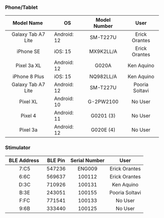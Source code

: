 ### Phone/Tablet

| &nbsp;Model Name &nbsp; | OS | Model Number | User |
|:-:|-|:-:|:-:|
|Galaxy Tab A7 Lite|Android: 12|SM-T227U|Erick Orantes|
|iPhone SE|iOS: 15|MX9K2LL/A|Erick Orantes|
|Pixel 3a XL|Android: 12|G020A|Ken Aquino|
|iPhone 8 Plus|iOS: 15|NQ982LL/A|Ken Aquino|
|Galaxy Tab A7 Lite|Android: 12|SM-T227U|Pooria Soltavi|
|Pixel XL|Android: 10|G-2PW2100|No User|
|Pixel 4|Android: 11|G0201 (3)|No User|
|Pixel 3a|Android: 12|G020E (4)|No User|





### Stimulator

| &nbsp;BLE Address &nbsp; | BLE Pin | Serial Number | User |
|:-:|-|:-:|:-:|
|7:C5|547236|ENG009|Erick Orantes|
|6:6C|569637|100112|Erick Orantes|
|D:3C|710926|100131|Ken Aquino|
|B:3E|243051|100155|Pooria Soltavi|
|F:FC|771541|100133|No User|
|9:6B|333440|100125|No User|







